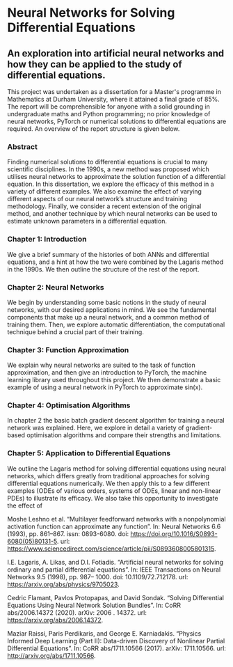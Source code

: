 # Neural Networks for Solving Differential Equations

## An exploration into artificial neural networks and how they can be applied to the study of differential equations.

This project was undertaken as a dissertation for a Master's programme in Mathematics at Durham University, where it attained a final grade of 85%. The report will be comprehensible for anyone with a solid grounding in undergraduate maths and Python programming; no prior knowledge of neural networks, PyTorch or numerical solutions to differential equations are required. An overview of the report structure is given below.

### Abstract

Finding numerical solutions to differential equations is crucial to many scientific disciplines. In
the 1990s, a new method was proposed which utilises neural networks to approximate the solution
function of a differential equation. In this dissertation, we explore the efficacy of this method
in a variety of different examples. We also examine the effect of varying different aspects of our
neural network’s structure and training methodology. Finally, we consider a recent extension of
the original method, and another technique by which neural networks can be used to estimate
unknown parameters in a differential equation.

### Chapter 1: Introduction

We give a brief summary of the histories of both ANNs and differential equations, and a hint at how the two were combined by the Lagaris method in the 1990s. We then outline the structure of the rest of the report.

### Chapter 2: Neural Networks

We begin by understanding some basic notions in the study of neural networks, with our desired
applications in mind. We see the fundamental components that make up a neural network,
and a common method of training them. Then, we explore automatic differentiation, the
computational technique behind a crucial part of their training. 

### Chapter 3: Function Approximation

We explain why neural networks are suited to the task of function approximation, and then give
an introduction to PyTorch, the machine learning library used throughout this project. We then
demonstrate a basic example of using a neural network in PyTorch to approximate sin(x).

### Chapter 4: Optimisation Algorithms

In chapter 2 the basic batch gradient descent algorithm for training a neural network was explained. Here, we explore in detail a variety of gradient-based optimisation algorithms and compare their strengths and limitations. 

### Chapter 5: Application to Differential Equations

We outline the Lagaris method for solving differential equations using neural networks, which
differs greatly from traditional approaches for solving differential equations numerically. We then apply this to a few different examples (ODEs of various orders, systems of ODEs, linear and non-linear PDEs) to illustrate its efficacy. We also take this opportunity to investigate the effect of 

Moshe Leshno et al. “Multilayer feedforward networks with a nonpolynomial activation function can approximate any function”. In: Neural Networks 6.6 (1993), pp. 861–867. issn: 0893-6080. doi: https://doi.org/10.1016/S0893-6080(05)80131-5. url: https://www.sciencedirect.com/science/article/pii/S0893608005801315.

I.E. Lagaris, A. Likas, and D.I. Fotiadis. “Artificial neural networks for solving ordinary and
partial differential equations”. In: IEEE Transactions on Neural Networks 9.5 (1998), pp. 987–
1000. doi: 10.1109/72.712178. url: https://arxiv.org/abs/physics/9705023.

Cedric Flamant, Pavlos Protopapas, and David Sondak. “Solving Differential Equations Using
Neural Network Solution Bundles”. In: CoRR abs/2006.14372 (2020). arXiv: 2006 . 14372.
url: https://arxiv.org/abs/2006.14372.

Maziar Raissi, Paris Perdikaris, and George E. Karniadakis. “Physics Informed Deep Learning (Part II): Data-driven Discovery of Nonlinear Partial Differential Equations”. In: CoRR
abs/1711.10566 (2017). arXiv: 1711.10566. url: http://arxiv.org/abs/1711.10566.
